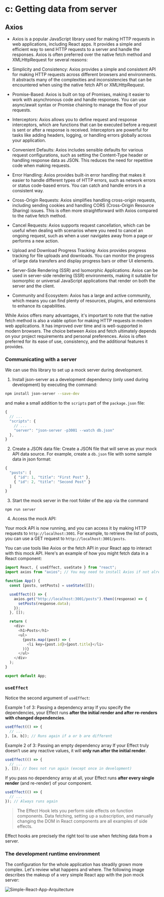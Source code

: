 # c: Getting data from server

## Axios

- Axios is a popular JavaScript library used for making HTTP requests in web applications, including React apps. It provides a simple and efficient way to send HTTP requests to a server and handle the responses. Axios is often preferred over the native fetch method and XMLHttpRequest for several reasons:

- Simplicity and Consistency:
Axios provides a simple and consistent API for making HTTP requests across different browsers and environments. It abstracts many of the complexities and inconsistencies that can be encountered when using the native fetch API or XMLHttpRequest.

- Promise-Based:
Axios is built on top of Promises, making it easier to work with asynchronous code and handle responses. You can use async/await syntax or Promise chaining to manage the flow of your requests.

- Interceptors:
Axios allows you to define request and response interceptors, which are functions that can be executed before a request is sent or after a response is received. Interceptors are powerful for tasks like adding headers, logging, or handling errors globally across your application.

- Convenient Defaults:
Axios includes sensible defaults for various request configurations, such as setting the Content-Type header or handling response data as JSON. This reduces the need for repetitive code when making requests.

- Error Handling:
Axios provides built-in error handling that makes it easier to handle different types of HTTP errors, such as network errors or status code-based errors. You can catch and handle errors in a consistent way.

- Cross-Origin Requests:
Axios simplifies handling cross-origin requests, including sending cookies and handling CORS (Cross-Origin Resource Sharing) issues. This is often more straightforward with Axios compared to the native fetch method.

- Cancel Requests:
Axios supports request cancellation, which can be useful when dealing with scenarios where you need to cancel an ongoing request, such as when a user navigates away from a page or performs a new action.

- Upload and Download Progress Tracking:
Axios provides progress tracking for file uploads and downloads. You can monitor the progress of large data transfers and display progress bars or other UI elements.

- Server-Side Rendering (SSR) and Isomorphic Applications:
Axios can be used in server-side rendering (SSR) environments, making it suitable for isomorphic or universal JavaScript applications that render on both the server and the client.

- Community and Ecosystem:
Axios has a large and active community, which means you can find plenty of resources, plugins, and extensions to enhance its capabilities.

While Axios offers many advantages, it's important to note that the native fetch method is also a viable option for making HTTP requests in modern web applications. It has improved over time and is well-supported in modern browsers. The choice between Axios and fetch ultimately depends on your project requirements and personal preferences. Axios is often preferred for its ease of use, consistency, and the additional features it provides.

### Communicating with a server

We can use this library to set up a mock server during development.

1. Install json-server as a development dependency (only used during development) by executing the command:

```bash
npm install json-server --save-dev
```

and make a small addition to the `scripts` part of the `package.json` file:

```js
{
  // ... 
  "scripts": {
    // ...
    "server": "json-server -p3001 --watch db.json"
  },
}
```

2. Create a JSON data file:
Create a JSON file that will serve as your mock API data source. For example, create a `db.json` file with some sample data in json format:

```js
{
  "posts": [
    { "id": 1, "title": "First Post" },
    { "id": 2, "title": "Second Post" }
  ]
}
```

3. Start the mock server in the root folder of the app via the command

```bash
npm run server 
```

4. Access the mock API:

Your mock API is now running, and you can access it by making HTTP requests to `http://localhost:3001`. For example, to retrieve the list of posts, you can use a GET request to `http://localhost:3001/posts`.

You can use tools like Axios or the fetch API in your React app to interact with this mock API. Here's an example of how you might fetch data in a React component:

```js
import React, { useEffect, useState } from "react";
import axios from "axios"; // You may need to install Axios if not already installed.

function App() {
  const [posts, setPosts] = useState([]);

  useEffect(() => {
    axios.get("http://localhost:3001/posts").then((response) => {
      setPosts(response.data);
    });
  }, []);

  return (
    <div>
      <h1>Posts</h1>
      <ul>
        {posts.map((post) => (
          <li key={post.id}>{post.title}</li>
        ))}
      </ul>
    </div>
  );
}

export default App;
```

### `useEffect` 

Notice the second argument of `useEffect`:

Example 1 of 3: Passing a dependency array
If you specify the dependencies, your Effect runs **after the initial render and after re-renders with changed dependencies**.

```js
useEffect(() => {
  // ...
}, [a, b]); // Runs again if a or b are different
```

Example 2 of 3: Passing an empty dependency array 
If your Effect truly doesn’t use any reactive values, it will **only run after the initial render**.

```js
useEffect(() => {
  // ...
}, []); // Does not run again (except once in development)
```

If you pass no dependency array at all, your Effect runs **after every single render** (and re-render) of your component.

```js
useEffect(() => {
  // ...
}); // Always runs again
```

> The Effect Hook lets you perform side effects on function components. Data fetching, setting up a subscription, and manually changing the DOM in React components are all examples of side effects.

Effect hooks are precisely the right tool to use when fetching data from a server.

### The development runtime environment

The configuration for the whole application has steadily grown more complex. Let's review what happens and where. The following image describes the makeup of a very simple React app with the json mock server:

![Simple-React-App-Arquitecture](https://fullstackopen.com/static/0e3766361ce9d08f0c4fdd39152cf493/5a190/18e.png)